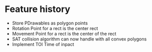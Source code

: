 # Feature history
* Store PDrawables as polygon points
* Rotation Point for a rect is the center rect
* Movement Point for a rect is the center of the rect
* SAT collision algorithm can now handle with all convex polygons
* Implement TOI Time of inpact
